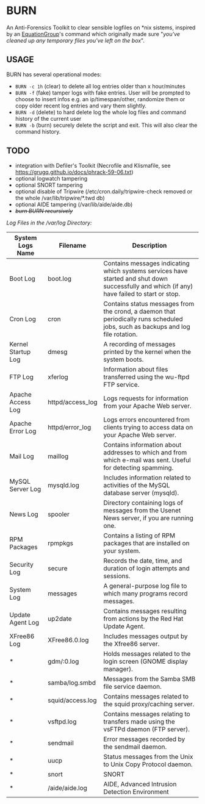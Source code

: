 # BURN
An Anti-Forensics Toolkit to clear sensible logfiles on \*nix sistems, inspired by an [EquationGroup](https://github.com/adamcaudill/EquationGroupLeak)'s command which originally made sure "_you've cleaned up any temporary files you've left on the box_".

## USAGE
BURN has several operational modes:
  - `BURN -c 1h` (clear) to delete all log entries older than x hour/minutes
  - `BURN -f` (fake) tamper logs with fake entries. User will be prompted to choose to insert infos e.g. an ip/timespan/other, randomize them or copy older recent log entries and vary them slightly.
  - `BURN -d` (delete) to hard delete log the whole log files and command history of the current user
  - `BURN -b` (burn) securely delete the script and exit. This will also clear the command history.

## TODO
- integration with Defiler's Toolkit (Necrofile and Klismafile, see https://grugq.github.io/docs/phrack-59-06.txt)
- optional logwatch tampering
- optional SNORT tampering
- optional disable of Tripwire (/etc/cron.daily/tripwire-check removed or the whole /var/lib/tripwire/\*.twd db)
- optional AIDE tampering (/var/lib/aide/aide.db)
- ~~*burn BURN recursively*~~

_Log Files in the /var/log Directory:_

|System Logs Name|Filename|Description|
|---|---|---|
|Boot Log|boot.log|Contains messages indicating which systems services have started and shut down successfully and which (if any) have failed to start or stop.|
|Cron Log|cron|Contains status messages from the crond, a daemon that periodically runs scheduled jobs, such as backups and log file rotation.|
|Kernel Startup Log|dmesg|A recording of messages printed by the kernel when the system boots.|
|FTP Log|xferlog|Information about files transferred using the wu-ftpd FTP service.|
|Apache Access Log|httpd/access_log|Logs requests for information from your Apache Web server.|
|Apache Error Log|httpd/error_log|Logs errors encountered from clients trying to access data on your Apache Web server.|
|Mail Log|maillog|Contains information about addresses to which and from which e-mail was sent. Useful for detecting spamming.|
|MySQL Server Log|mysqld.log|Includes information related to activities of the MySQL database server (mysqld).|
|News Log|spooler|Directory containing logs of messages from the Usenet News server, if you are running one.|
|RPM Packages|rpmpkgs|Contains a listing of RPM packages that are installed on your system.|
|Security Log|secure|Records the date, time, and duration of login attempts and sessions.|
|System Log|messages|A general-purpose log file to which many programs record messages.|
|Update Agent Log|up2date|Contains messages resulting from actions by the Red Hat Update Agent.|
|XFree86 Log|XFree86.0.log|Includes messages output by the Xfree86 server.|
|*|gdm/:0.log|Holds messages related to the login screen (GNOME display manager).|
|*|samba/log.smbd|Messages from the Samba SMB file service daemon.|
|*|squid/access.log|Contains messages related to the squid proxy/caching server.|
|*|vsftpd.log|Contains messages relating to transfers made using the vsFTPd daemon (FTP server).|
|*|sendmail|Error messages recorded by the sendmail daemon.|
|*|uucp|Status messages from the Unix to Unix Copy Protocol daemon.|
|*|snort|SNORT|
|*|/aide/aide.log|AIDE, Advanced Intrusion Detection Environment|

